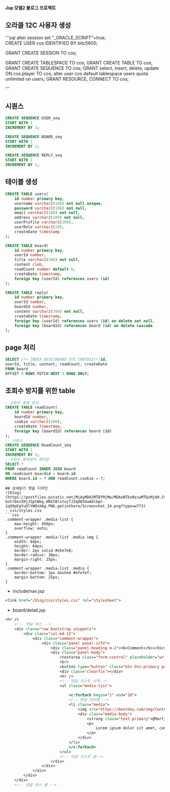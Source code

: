 #### Jsp 모델2 블로그 프로젝트

## 오라클 12C 사용자 생성

'''sql
alter session set "_ORACLE_SCRIPT"=true;  
CREATE USER cos IDENTIFIED BY bitc5600;

GRANT CREATE SESSION TO cos;

GRANT CREATE TABLESPACE TO cos;
GRANT CREATE TABLE TO cos;
GRANT CREATE SEQUENCE TO cos;
GRANT select, insert, delete, update ON cos.player TO cos;
alter user cos default tablespace users quota unlimited on users;
GRANT RESOURCE, CONNECT TO cos;

'''

## 시퀀스 

```sql
CREATE SEQUENCE USER_seq
START WITH 1 
INCREMENT BY 1;

CREATE SEQUENCE BOARD_seq
START WITH 1 
INCREMENT BY 1;

CREATE SEQUENCE REPLY_seq
START WITH 1 
INCREMENT BY 1;
```


## 테이블 생성
```sql
CREATE TABLE users(
	id number primary key,
    username varchar2(100) not null unique,
    password varchar2(100) not null,
    email varchar2(100) not null,
    address varchar2(100) not null,
    userProfile varchar2(200),
    userRole varchar2(20),
    createDate timestamp
);

CREATE TABLE board(
	id number primary key,
    userId number,
    title varchar2(100) not null,
    content clob,
    readCount number default 0,
    createDate timestamp,
    foreign key (userId) references users (id)
);

CREATE TABLE reply(
	id number primary key,
    userId number,
    boardId number,
    content varchar2(300) not null,
    createDate timestamp,
    foreign key (userId) references users (id) on delete set null,
    foreign key (boardId) references board (id) on delete cascade
);
```

## page 처리

```sql
SELECT /*+ INDEX_DESC(BOARD SYS_C007922)*/id, 
userId, title, content, readCount, createDate
FROM board
OFFSET 0 ROWS FETCH NEXT 3 ROWS ONLY;
```

## 조회수 방지를 위한 table
```sql
--조회수 중복 방지
CREATE TABLE readCount(
	id number primary key,
    boardId number,
    cookie varchar2(200),
    createDate timestamp,
    foreign key (boardId) references board (id)
);
-- 시퀀스
CREATE SEQUENCE ReadCount_seq
START WITH 1 
INCREMENT BY 1;
--조회수 중복방지 쿼리문
SELECT * 
FROM readCount INNER JOIN board
ON readcount.boardid = board.id
WHERE board.id = ? AND readCount.cookie = ?;
```

```
## 상세보기 댓글 디자인
![blog](https://postfiles.pstatic.net/MjAyMDA2MTBfMjMw/MDAxNTkxNzcwMTQxMjA0.StpHO77_G9wEHPNxcrVG6VFPX1-
GotrDxxIHjJSptWkg.HREIBlxtojTJZqd65Oa46lbpC-1q99pEgYuOlYWOnXAg.PNG.getinthere/Screenshot_24.png?type=w773)
- css/styles.css
```css
.comment-wrapper .media-list {
	max-height: 450px;
	overflow: auto;
}
.comment-wrapper .media-list .media img {
	width: 64px;
	height: 64px;
	border: 2px solid #e5e7e8;
	border-radius: 30px;
	margin-right: 25px;
}
.comment-wrapper .media-list .media {
	border-bottom: 1px dashed #efefef;
	margin-bottom: 25px;
}
```

- include/nav.jsp
```jsp
<link href="/blog/css/styles.css" rel="stylesheet">
```

- board/detail.jsp
```jsp
<hr />
	<!-- 댓글 박스 -->
	<div class="row bootstrap snippets">
		<div class="col-md-12">
			<div class="comment-wrapper">
				<div class="panel panel-info">
					<div class="panel-heading m-2"><b>Comment</b></div>
					<div class="panel-body">
						<textarea class="form-control" placeholder="write a comment..." rows="3"></textarea>
						<br>
						<button type="button" class="btn btn-primary pull-right">댓글쓰기</button>
						<div class="clearfix"></div>
						<hr />
						<!-- 댓글 리스트 시작-->
						<ul class="media-list">
						
							<c:forEach begin="1" end="10">
							<!-- 댓글 아이템 -->
							<li class="media">	
								<img src="https://bootdey.com/img/Content/user_1.jpg" alt="" class="img-circle">		
								<div class="media-body">
									<strong class="text-primary">@MartinoMont</strong>
									<p>
										Lorem ipsum dolor sit amet, consectetur adipiscing elit. Lorem ipsum dolor sit amet.
									</p>
								</div>
							</li>
							</c:forEach>
						</ul>
						<!-- 댓글 리스트 끝-->
					</div>
				</div>
			</div>
		</div>
	</div>
	<!-- 댓글 박스 끝 -->
```